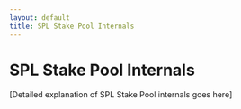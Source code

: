 ```yaml
---
layout: default
title: SPL Stake Pool Internals
---
```


# SPL Stake Pool Internals

[Detailed explanation of SPL Stake Pool internals goes here]

